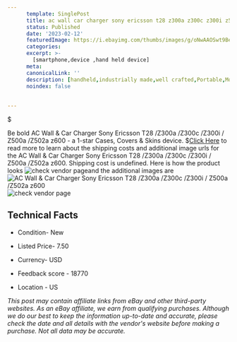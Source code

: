 ```yaml
---
      template: SinglePost
      title: ac wall car charger sony ericsson t28 z300a z300c z300i z500a z502a z600
      status: Published
      date: '2023-02-12'
      featuredImage: https://i.ebayimg.com/thumbs/images/g/oNwAAOSwt9BebP48/s-l225.jpg
      categories: 
      excerpt: >-
        [smartphone,device ,hand held device]
      meta:
      canonicalLink: ''
      description: [handheld,industrially made,well crafted,Portable,Mobile,Compact,Convenient,Lightweight,Maneuverable,Man-portable,Miniature,Carriable,Hand-held,Light,Holdable,Transportable,Mobile device,Pocket-sized,On-the-go,Wireless,Cordless,Compact size,Convenient size, smartphone,device ,hand held device]
      noindex: false
      
        
---
```

$

Be bold AC Wall & Car Charger Sony Ericsson T28 /Z300a /Z300c /Z300i / Z500a /Z502a z600 - a 1-star Cases, Covers & Skins device.
$[Click Here](https://www.ebay.com/itm/143560388245?hash=item216cddae95%3Ag%3AoNwAAOSwt9BebP48&mkevt=1&mkcid=1&mkrid=711-53200-19255-0&campid=%253CePNCampaignId%253E&customid=%253CreferenceId%253E&toolid=10049) to read more to learn about the shipping costs and additional image urls for the AC Wall & Car Charger Sony Ericsson T28 /Z300a /Z300c /Z300i / Z500a /Z502a z600. Shipping cost is undefined. Here is how the product looks ![check vendor page](https://i.ebayimg.com/thumbs/images/g/oNwAAOSwt9BebP48/s-l225.jpg)and the additional images are![AC Wall & Car Charger Sony Ericsson T28 /Z300a /Z300c /Z300i / Z500a /Z502a z600](https://i.ebayimg.com/images/g/oNwAAOSwt9BebP48/s-l1600.jpg)![check vendor page](https://origin-galleryplus.ebayimg.com/ws/web/143560388245_2_0_1/225x225.jpg,https://origin-galleryplus.ebayimg.com/ws/web/143560388245_3_0_1/225x225.jpg,https://origin-galleryplus.ebayimg.com/ws/web/143560388245_4_0_1/225x225.jpg,https://origin-galleryplus.ebayimg.com/ws/web/143560388245_5_0_1/225x225.jpg,https://origin-galleryplus.ebayimg.com/ws/web/143560388245_6_0_1/225x225.jpg,https://origin-galleryplus.ebayimg.com/ws/web/143560388245_7_0_1/225x225.jpg,https://origin-galleryplus.ebayimg.com/ws/web/143560388245_8_0_1/225x225.jpg)



 ## Technical Facts 



     
      

 - Condition- New 


      

 - Listed Price- 7.50 


      

 - Currency- USD 


      

 - Feedback score - 18770 


      

 - Location - US 


      
      

 *_This post may contain affiliate links from eBay and other third-party websites. As an eBay affiliate, we earn from qualifying purchases. Although we do our best to keep the information up-to-date and accurate, please check the date and all details with the vendor's website before making a purchase. Not all data may be accurate._*







